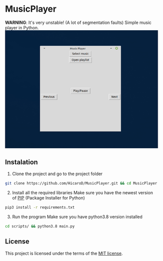 # MusicPlayer
**WARNING**: It's very unstable! (A lot of segmentation faults)
Simple music player in Python.
![img](img/main_app_img.png)

## Instalation

1. Clone the project and go to the project folder
```bash
git clone https://github.com/HicaroD/MusicPlayer.git && cd MusicPlayer
```

2. Install all the required libraries
Make sure you have the newest version of [PIP](https://pypi.org/project/pip/) (Package Installer for Python)
```bash
pip3 install -r requirements.txt
```

3. Run the program
Make sure you have python3.8 version installed
```bash
cd scripts/ && python3.8 main.py
```

## License 
This project is licensed under the terms of the [MIT license](./LICENSE).

